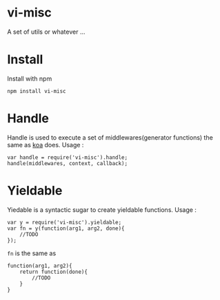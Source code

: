 # vi-misc
A set of utils or whatever ...

# Install
Install with npm

    npm install vi-misc

# Handle
Handle is used to execute a set of middlewares(generator functions) the same as [koa](http://koajs.com/) does.
Usage :

    var handle = require('vi-misc').handle;
    handle(middlewares, context, callback);

# Yieldable
Yiedable is a syntactic sugar to create yieldable functions.
Usage :

    var y = require('vi-misc').yieldable;
    var fn = y(function(arg1, arg2, done){
        //TODO
    });

`fn` is the same as

    function(arg1, arg2){
        return function(done){
            //TODO
        }
    }
